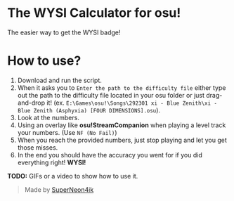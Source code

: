 # The WYSI Calculator for osu!
The easier way to get the WYSI badge!

# How to use?
1. Download and run the script.
2. When it asks you to `Enter the path to the difficulty file` either type out the path to the difficulty file located in your osu folder or just drag-and-drop it! (ex. `E:\Games\osu!\Songs\292301 xi - Blue Zenith\xi - Blue Zenith (Asphyxia) [FOUR DIMENSIONS].osu`).
3. Look at the numbers.
4. Using an overlay like **osu!StreamCompanion** when playing a level track your numbers. (Use `NF (No Fail)`)
5. When you reach the provided numbers, just stop playing and let you get those misses.
6. In the end you should have the accuracy you went for if you did everything right! **WYSI!**

**TODO:** GIFs or a video to show how to use it.

> Made by [SuperNeon4ik](https://superneon4ik.xyz/)